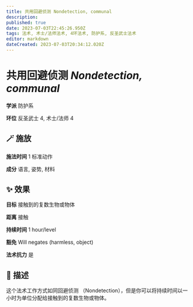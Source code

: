 ```yaml
---
title: 共用回避侦测 Nondetection, communal
description: 
published: true
date: 2023-07-03T22:45:26.950Z
tags: 法术, 术士/法师法术, 4环法术, 防护系, 反圣武士法术
editor: markdown
dateCreated: 2023-07-03T20:34:12.020Z
---
```


# **共用回避侦测** *Nondetection, communal*

**学派** 防护系 

**环位** 反圣武士 4, 术士/法师 4

## 🪄 施放

**施法时间** 1 标准动作

**成分** 语言, 姿势, 材料

## ✨ 效果 

**目标** 接触到的复数生物或物体 

**距离** 接触  

**持续时间** 1 hour/level 

**豁免** Will negates (harmless, object)

**法术抗力** 是

## 📖 描述

这个法术工作方式如同回避侦测 （Nondetection），但是你可以将持续时间以一小时为单位分配给接触到的复数生物或物体。
    